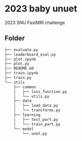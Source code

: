 # 2023 baby unuet
2023 SNU FastMRI challenge

## Folder

```bash
├── evaluate.py
├── leaderboard_eval.py
├── plot.ipynb
├── plot.py
├── README.md
├── train.ipynb
├── train.py
└── utils
    ├── common
    │   ├── loss_function.py
    │   └── utils.py
    ├── data
    │   ├── load_data.py
    │   └── transforms.py
    ├── learning
    │   ├── test_part.py
    │   └── train_part.py
    └── model
        └── unet.py
```
